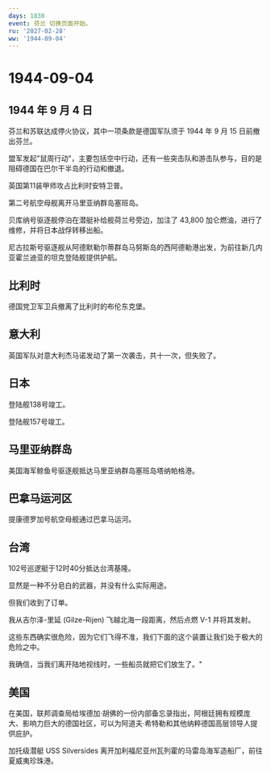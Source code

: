 ```yaml
---
days: 1830
event: 芬兰 切换页面开始。
ru: '2027-02-28'
ww: '1944-09-04'
---
```


# 1944-09-04

## 1944 年 9 月 4 日

芬兰和苏联达成停火协议，其中一项条款是德国军队须于 1944 年 9 月 15
日前撤出芬兰。

盟军发起"鼠周行动"，主要包括空中行动，还有一些突击队和游击队参与，目的是阻碍德国在巴尔干半岛的行动和撤退。

英国第11装甲师攻占比利时安特卫普。

第二号航空母舰离开马里亚纳群岛塞班岛。

贝库纳号驱逐舰停泊在潜艇补给舰荷兰号旁边，加注了 43,800
加仑燃油，进行了维修，并将日本战俘转移出船。

尼古拉斯号驱逐舰从阿德默勒尔蒂群岛马努斯岛的西阿德勒港出发，为前往新几内亚霍兰迪亚的坦克登陆舰提供护航。

## 比利时

德国党卫军卫兵撤离了比利时的布伦东克堡。

## 意大利

英国军队对意大利杰马诺发动了第一次袭击，共十一次，但失败了。

## 日本

登陆舰138号竣工。

登陆舰157号竣工。

## 马里亚纳群岛

美国海军鲸鱼号驱逐舰抵达马里亚纳群岛塞班岛塔纳帕格港。

## 巴拿马运河区

提康德罗加号航空母舰通过巴拿马运河。

## 台湾

102号巡逻艇于12时40分抵达台湾基隆。

显然是一种不分皂白的武器，并没有什么实际用途。

但我们收到了订单。

我从吉尔泽-里延 (Gilze-Rijen) 飞越北海一段距离，然后点燃 V-1
并将其发射。

这些东西确实很危险，因为它们飞得不准，我们下面的这个装置让我们处于极大的危险之中。

我确信，当我们离开陆地视线时，一些船员就把它们放生了。"

## 美国

在美国，联邦调查局给埃德加·胡佛的一份内部备忘录指出，阿根廷拥有规模庞大、影响力巨大的德国社区，可以为阿道夫·希特勒和其他纳粹德国高层领导人提供庇护。

加托级潜艇 USS Silversides
离开加利福尼亚州瓦列霍的马雷岛海军造船厂，前往夏威夷珍珠港。
